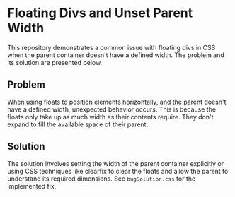 # Floating Divs and Unset Parent Width

This repository demonstrates a common issue with floating divs in CSS when the parent container doesn't have a defined width.  The problem and its solution are presented below.

## Problem

When using floats to position elements horizontally, and the parent doesn't have a defined width, unexpected behavior occurs. This is because the floats only take up as much width as their contents require. They don't expand to fill the available space of their parent.

## Solution

The solution involves setting the width of the parent container explicitly or using CSS techniques like clearfix to clear the floats and allow the parent to understand its required dimensions.  See `bugSolution.css` for the implemented fix.